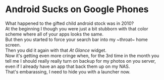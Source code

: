 # Android Sucks on Google Phones

What happened to the gifted child android stock was in 2010?    
At the beginning I though you were just a bit stubborn with that color scheme where all of your apps looks the same.  
But then you started to force your search bar into my ~throat~ home screen.  
Then you did it again with that *At Glance* widget.  
Now it's getting even more cringe when, for the 3rd time in the month you tell me I should really really turn on backup for my photos on you server, even if I already have an app that back them up on my NAS.  
That's embarassing, I need to hide you with a launcher now.
